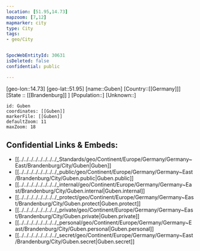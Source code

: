 ```yaml
---
location: [51.95,14.73]
mapzoom: [7,12] 
mapmarker: city 
type: City
tags:
- geo/City


SpocWebEntityId: 30631
isDeleted: false
confidential: public

---
```

[geo-lon::14.73]
[geo-lat::51.95]
[name::Guben]
[Country::[[Germany]]]
[State :: [[Brandenburg]] ]
[Population::]
[Unknown::]


```leaflet
id: Guben
coordinates: [[Guben]]
markerFile: [[Guben]]
defaultZoom: 11 
maxZoom: 18
```


## Confidential Links & Embeds: 
- [[../../../../../../../../_Standards/geo/Continent/Europe/Germany/Germany~East/Brandenburg/City/Guben|Guben]] 
- [[../../../../../../../../_public/geo/Continent/Europe/Germany/Germany~East/Brandenburg/City/Guben.public|Guben.public]] 
- [[../../../../../../../../_internal/geo/Continent/Europe/Germany/Germany~East/Brandenburg/City/Guben.internal|Guben.internal]] 
- [[../../../../../../../../_protect/geo/Continent/Europe/Germany/Germany~East/Brandenburg/City/Guben.protect|Guben.protect]] 
- [[../../../../../../../../_private/geo/Continent/Europe/Germany/Germany~East/Brandenburg/City/Guben.private|Guben.private]] 
- [[../../../../../../../../_personal/geo/Continent/Europe/Germany/Germany~East/Brandenburg/City/Guben.personal|Guben.personal]] 
- [[../../../../../../../../_secret/geo/Continent/Europe/Germany/Germany~East/Brandenburg/City/Guben.secret|Guben.secret]] 
